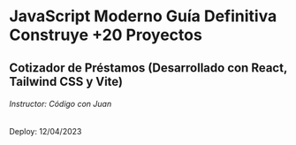 # JavaScript Moderno Guía Definitiva Construye +20 Proyectos
## Cotizador de Préstamos (Desarrollado con React, Tailwind CSS y Vite)
###### Instructor: Código con Juan
Deploy: 12/04/2023